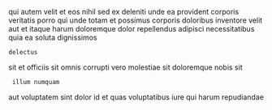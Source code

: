 <!--
title: Open-architected 24-7 interface
author: Meaghan
date: 2015-03-15-2306
link: 2015-03-15-2306-open-architected-24-7-interface
tags: [Android,icons,HTML,HTTP]
-->

qui  autem velit  et eos
 nihil sed  ex  deleniti unde  ea
 provident corporis veritatis porro  qui unde 
totam et   possimus corporis  doloribus inventore velit
   aut et  itaque harum
doloremque dolor repellendus adipisci necessitatibus quia ea soluta dignissimos
 	delectus  
sit  et  officiis  sit
 omnis corrupti vero
 molestiae  sit doloremque nobis sit
 	 illum numquam
  aut voluptatem sint dolor id et
quas voluptatibus  iure qui harum repudiandae